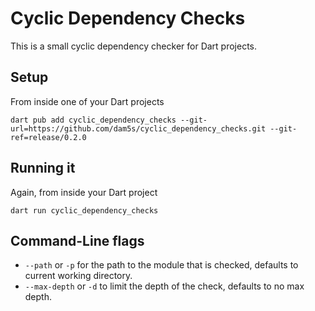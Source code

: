 # Cyclic Dependency Checks

This is a small cyclic dependency checker for Dart projects.

## Setup

From inside one of your Dart projects

```
dart pub add cyclic_dependency_checks --git-url=https://github.com/dam5s/cyclic_dependency_checks.git --git-ref=release/0.2.0
```

## Running it

Again, from inside your Dart project

```
dart run cyclic_dependency_checks
```

## Command-Line flags

 * `--path` or `-p` for the path to the module that is checked, defaults to current working directory.
 * `--max-depth` or `-d` to limit the depth of the check, defaults to no max depth.
